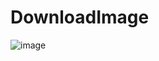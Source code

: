 # DownloadImage

![image](https://user-images.githubusercontent.com/101037916/163692615-31c31397-be28-4194-94ea-bc18d0537258.png)
